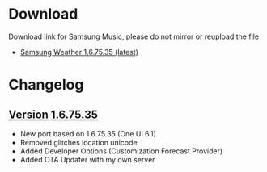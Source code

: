 # Download
Download link for Samsung Music, please do not mirror or reupload the file

- [Samsung Weather 1.6.75.35 (latest)](https://www.pling.com/p/1541574/)

# Changelog

## [Version 1.6.75.35](https://www.pling.com/p/1541574/)
- New port based on 1.6.75.35 (One UI 6.1)
- Removed glitches location unicode
- Added Developer Options (Customization Forecast Provider)
- Added OTA Updater with my own server
